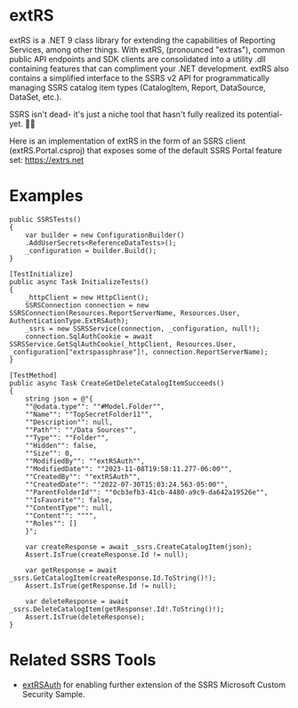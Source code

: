 # extRS
extRS is a .NET 9 class library for extending the capabilities of Reporting Services, among other things. With extRS, (pronounced "extras"), common public API endpoints and SDK clients are consolidated into a utility .dll containing features that can compliment your .NET development. extRS also contains a simplified interface to the SSRS v2 API for programmatically managing SSRS catalog item types (CatalogItem, Report, DataSource, DataSet, etc.).

SSRS isn't dead- it's just a niche tool that hasn't fully realized its potential- yet. 🤷‍♂️

Here is an implementation of extRS in the form of an SSRS client (extRS.Portal.csproj) that exposes some of the default SSRS Portal feature set: https://extrs.net

# Examples

```
public SSRSTests()
{
    var builder = new ConfigurationBuilder()
    .AddUserSecrets<ReferenceDataTests>();
    _configuration = builder.Build();
}

[TestInitialize]
public async Task InitializeTests()
{
    _httpClient = new HttpClient();
    SSRSConnection connection = new SSRSConnection(Resources.ReportServerName, Resources.User, AuthenticationType.ExtRSAuth);
    _ssrs = new SSRSService(connection, _configuration, null!);
    connection.SqlAuthCookie = await SSRSService.GetSqlAuthCookie(_httpClient, Resources.User, _configuration["extrspassphrase"]!, connection.ReportServerName);
}

[TestMethod]
public async Task CreateGetDeleteCatalogItemSucceeds()
{
    string json = @"{
    ""@odata.type"": ""#Model.Folder"",
    ""Name"": ""TopSecretFolder11"",
    ""Description"": null,
    ""Path"": ""/Data Sources"",
    ""Type"": ""Folder"",
    ""Hidden"": false,
    ""Size"": 0,
    ""ModifiedBy"": ""extRSAuth"",
    ""ModifiedDate"": ""2023-11-08T19:58:11.277-06:00"",
    ""CreatedBy"": ""extRSAuth"",
    ""CreatedDate"": ""2022-07-30T15:03:24.563-05:00"",
    ""ParentFolderId"": ""0cb3efb3-41cb-4480-a9c9-da642a19526e"",
    ""IsFavorite"": false,
    ""ContentType"": null,
    ""Content"": """",
    ""Roles"": []
    }";

    var createResponse = await _ssrs.CreateCatalogItem(json);
    Assert.IsTrue(createResponse.Id != null);

    var getResponse = await _ssrs.GetCatalogItem(createResponse.Id.ToString()!);
    Assert.IsTrue(getResponse.Id != null);

    var deleteResponse = await _ssrs.DeleteCatalogItem(getResponse!.Id!.ToString()!);
    Assert.IsTrue(deleteResponse);
}

```

# Related SSRS Tools
- [extRSAuth](https://github.com/sonrai-LLC/extRSAuth) for enabling further extension of the SSRS Microsoft Custom Security Sample.
